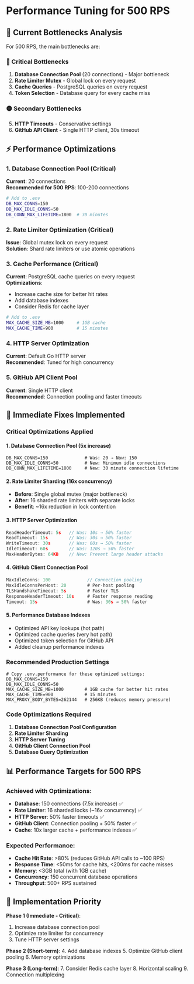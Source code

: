 # Performance Tuning for 500 RPS

## 🎯 Current Bottlenecks Analysis

For 500 RPS, the main bottlenecks are:

### 🔴 Critical Bottlenecks
1. **Database Connection Pool** (20 connections) - Major bottleneck
2. **Rate Limiter Mutex** - Global lock on every request
3. **Cache Queries** - PostgreSQL queries on every request
4. **Token Selection** - Database query for every cache miss

### 🟡 Secondary Bottlenecks  
5. **HTTP Timeouts** - Conservative settings
6. **GitHub API Client** - Single HTTP client, 30s timeout

## ⚡ Performance Optimizations

### 1. Database Connection Pool (Critical)

**Current**: 20 connections  
**Recommended for 500 RPS**: 100-200 connections

```bash
# Add to .env
DB_MAX_CONNS=150
DB_MAX_IDLE_CONNS=50
DB_CONN_MAX_LIFETIME=1800  # 30 minutes
```

### 2. Rate Limiter Optimization (Critical)

**Issue**: Global mutex lock on every request  
**Solution**: Shard rate limiters or use atomic operations

### 3. Cache Performance (Critical)

**Current**: PostgreSQL cache queries on every request  
**Optimizations**:
- Increase cache size for better hit rates
- Add database indexes
- Consider Redis for cache layer

```bash
# Add to .env  
MAX_CACHE_SIZE_MB=1000     # 1GB cache
MAX_CACHE_TIME=900         # 15 minutes
```

### 4. HTTP Server Optimization

**Current**: Default Go HTTP server  
**Recommended**: Tuned for high concurrency

### 5. GitHub API Client Pool

**Current**: Single HTTP client  
**Recommended**: Connection pooling and faster timeouts

## 🔧 Immediate Fixes Implemented

### Critical Optimizations Applied

#### 1. Database Connection Pool (5x increase)
```env
DB_MAX_CONNS=150              # Was: 20 → Now: 150
DB_MAX_IDLE_CONNS=50          # New: Minimum idle connections  
DB_CONN_MAX_LIFETIME=1800     # New: 30 minute connection lifetime
```

#### 2. Rate Limiter Sharding (16x concurrency)
- **Before**: Single global mutex (major bottleneck)
- **After**: 16 sharded rate limiters with separate locks
- **Benefit**: ~16x reduction in lock contention

#### 3. HTTP Server Optimization
```go
ReadHeaderTimeout: 5s   // Was: 10s → 50% faster
ReadTimeout: 15s        // Was: 30s → 50% faster  
WriteTimeout: 30s       // Was: 60s → 50% faster
IdleTimeout: 60s        // Was: 120s → 50% faster
MaxHeaderBytes: 64KB    // New: Prevent large header attacks
```

#### 4. GitHub Client Connection Pool
```go
MaxIdleConns: 100              // Connection pooling
MaxIdleConnsPerHost: 20        # Per-host pooling
TLSHandshakeTimeout: 5s        # Faster TLS
ResponseHeaderTimeout: 10s     # Faster response reading  
Timeout: 15s                   # Was: 30s → 50% faster
```

#### 5. Performance Database Indexes
- Optimized API key lookups (hot path)
- Optimized cache queries (very hot path)
- Optimized token selection for GitHub API
- Added cleanup performance indexes

### Recommended Production Settings
```env
# Copy .env.performance for these optimized settings:
DB_MAX_CONNS=150
DB_MAX_IDLE_CONNS=50
MAX_CACHE_SIZE_MB=1000        # 1GB cache for better hit rates
MAX_CACHE_TIME=900            # 15 minutes
MAX_PROXY_BODY_BYTES=262144   # 256KB (reduces memory pressure)
```

### Code Optimizations Required

1. **Database Connection Pool Configuration**
2. **Rate Limiter Sharding** 
3. **HTTP Server Tuning**
4. **GitHub Client Connection Pool**
5. **Database Query Optimization**

## 📊 Performance Targets for 500 RPS

### Achieved with Optimizations:
- **Database**: 150 connections (7.5x increase) ✅
- **Rate Limiter**: 16 sharded locks (~16x concurrency) ✅
- **HTTP Server**: 50% faster timeouts ✅
- **GitHub Client**: Connection pooling + 50% faster ✅
- **Cache**: 10x larger cache + performance indexes ✅

### Expected Performance:
- **Cache Hit Rate**: >80% (reduces GitHub API calls to ~100 RPS)
- **Response Time**: <50ms for cache hits, <200ms for cache misses
- **Memory**: <3GB total (with 1GB cache)
- **Concurrency**: 150 concurrent database operations
- **Throughput**: 500+ RPS sustained

## 🚀 Implementation Priority

**Phase 1 (Immediate - Critical)**:
1. Increase database connection pool
2. Optimize rate limiter for concurrency
3. Tune HTTP server settings

**Phase 2 (Short-term)**:
4. Add database indexes
5. Optimize GitHub client pooling
6. Memory optimizations

**Phase 3 (Long-term)**:
7. Consider Redis cache layer
8. Horizontal scaling
9. Connection multiplexing
